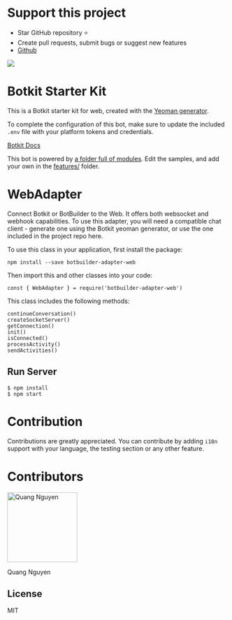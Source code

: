 # Support this project
- Star GitHub repository :star:
- Create pull requests, submit bugs or suggest new features
- [Github](https://github.com/quangnv205)

![](https://github.com/quangnv205/botkit-adapter-web-v4)


# Botkit Starter Kit

This is a Botkit starter kit for web, created with the [Yeoman generator](https://github.com/howdyai/botkit/tree/master/packages/generator-botkit#readme).

To complete the configuration of this bot, make sure to update the included `.env` file with your platform tokens and credentials.

[Botkit Docs](https://botkit.ai/docs/v4)

This bot is powered by [a folder full of modules](https://botkit.ai/docs/v4/core.html#organize-your-bot-code). 
Edit the samples, and add your own in the [features/](features/) folder.

# WebAdapter
Connect Botkit or BotBuilder to the Web. It offers both websocket and webhook capabilities. To use this adapter, you will need a compatible chat client - generate one using the Botkit yeoman generator, or use the one included in the project repo here.

To use this class in your application, first install the package:
```
npm install --save botbuilder-adapter-web
```
Then import this and other classes into your code:
```
const { WebAdapter } = require('botbuilder-adapter-web')
```
This class includes the following methods:
```
continueConversation()
createSocketServer()
getConnection()
init()
isConnected()
processActivity()
sendActivities()
```

## Run Server
```
$ npm install
$ npm start
```
# Contribution
Contributions are greatly appreciated. You can contribute by adding `i18n` support with your language, the testing section or any other feature.

# Contributors
[<img alt="Quang Nguyen" src="https://assets.gitlab-static.net/uploads/-/system/user/avatar/1702767/avatar.png?width=160" width="160">](https://gitlab.com/quangnv205)

Quang Nguyen
## License

MIT

